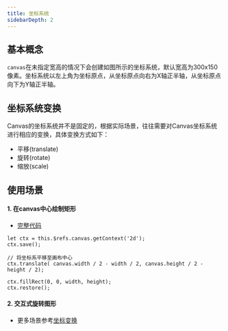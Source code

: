```yaml
---
title: 坐标系统
sidebarDepth: 2
---
```


<!-- ![](./img/coordinate.png) -->

## 基本概念

`canvas`在未指定宽高的情况下会创建如图所示的坐标系统，默认宽高为300x150像素。坐标系统以左上角为坐标原点，从坐标原点向右为X轴正半轴，从坐标原点向下为Y轴正半轴。

## 坐标系统变换

Canvas的坐标系统并不是固定的，根据实际场景，往往需要对Canvas坐标系统进行相应的变换，具体变换方式如下：
* 平移(translate)
* 旋转(rotate)
* 缩放(scale)

## 使用场景

#### 1. 在canvas中心绘制矩形

<Canvas-ch01-d01/>

- [完整代码](https://github.com/xiuhonglee/canvasDoc/blob/master/docs/.vuepress/components/Canvas-ch01/d01.vue#L26-L36)

``` js{5}
let ctx = this.$refs.canvas.getContext('2d');
ctx.save();

// 将坐标系平移至画布中心
ctx.translate( canvas.width / 2 - width / 2, canvas.height / 2 - height / 2);

ctx.fillRect(0, 0, width, height);
ctx.restore();
```

#### 2. 交互式旋转图形

* 更多场景参考[坐标变换](/Canvas_ch01/d08.md)
